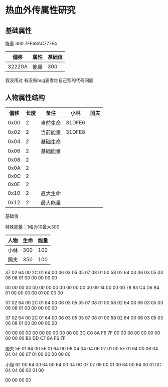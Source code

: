 # 热血外传属性研究

## 基础属性

能量 300
7FF68AC777E4


| 偏移   | 属性 | 基础值 |
| ------ | ---- | ------ |
| 32220A | 能量 | 300    |

我没用过 有没有bug要看你自己写的代码问题

## 人物属性结构

| 偏移 | 长度 | 备注     | 小林   | 国夫 |
| ---- | ---- | -------- | ------ | ---- |
| 0x00 | 2    | 当前生命 | 31DFE6 |
| 0x02 | 2    | 当前能量 | 31DFE8 |
| 0x04 | 2    | 基础生命 |
| 0x06 | 2    | 基础能量 |
| 0x08 | 2    |          |
| 0x0A | 2    |          |
| 0x0C | 2    |          |
| 0x0E | 2    |          |
| 0x10 | 2    | 最大生命 |
| 0x12 | 2    | 最大能量 |


基础值

特殊能量：1格为10最大300


| 人物 | 生命 | 能量 |
| ---- | ---- | ---- |
| 小林 | 300  | 100  |
| 国夫 | 350  | 100  |



37 02 64 00
2C 01 64 00 06 03 05 05 07 08 01 00
58 02 64 00 06 03 05 03 06 08 01 00
00 00 00 00


00 00 00 00 00 00 00 00 00 00 00 00 00 00 14 00
00 00 78 83 C4 D6 B4 01 00 00 00 00 01 00 00 00


37 02 64 00
2C 01 64 00 06 03 05 05 07 08 01 00
58 02 64 00 06 03 05 03 06 08 01 00
00 00 00 00


37 02 64 00
2C 01 64 00 06 03 05 05 07 08 01 00
58 02 64 00 06 03 05 03 06 08 01 00
00 00 00 00


00 00 00 00 00 00 00 00 00 00 00 3C C0 8A F6 7F
00 00 00 00 00 00 00 00 00 00 B0 DD C7 8A F6 7F




国夫
5E 01 64 00
5E 01 64 00 06 04 04 04 06 07 01 00
5E 01 64 00 06 04 04 04 06 07 01 00
00 00 00 00


小怪
62 00 64 00
64 00 64 00 04 0C 07 07 09 00 01 00
64 00 64 00 01 0C 04 04 06 00 01 00

00 00 00 00